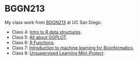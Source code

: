 # BGGN213
My class work from [BGGN213](https://bioboot.github.io/bggn213_F24/schedule/) at UC San Diego. 



- Class 4: [Intro to R data structures](https://github.com/SydneyTabatha/bggn213_github/blob/main/class_04/first_script.pdf).
- Class 5: [All about GGPLOT](https://github.com/SydneyTabatha/bggn213_github/blob/main/class05/class05.qmd).
- Class 6: [R Functions]().
- Class 7: [Introduction to machine learning for Bioinformatics]().
- Class 8: [Unsupervised Learning Mini-Project](). 
